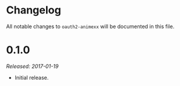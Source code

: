 # Changelog
All notable changes to `oauth2-animexx` will be documented in this file.
 
 
# 0.1.0
*Released: 2017-01-19*
* Initial release.
